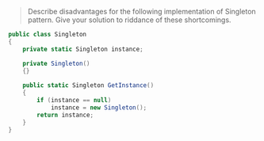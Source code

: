 > Describe disadvantages for the following implementation of Singleton pattern.
> Give your solution to riddance of these shortcomings.

```csharp
public class Singleton
{
    private static Singleton instance; 

    private Singleton()
    {}
 
    public static Singleton GetInstance()
    {
        if (instance == null)
            instance = new Singleton();
        return instance;
    }
}
```
